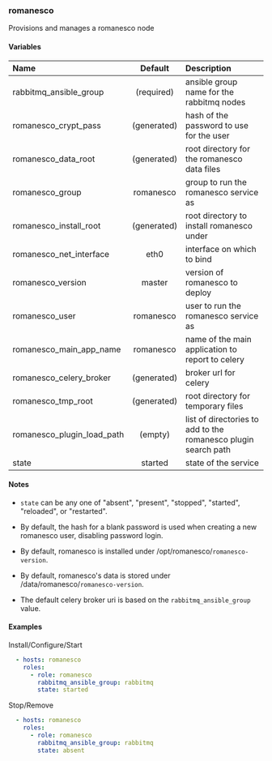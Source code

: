 
### romanesco
Provisions and manages a romanesco node

#### Variables

|Name                      |Default    |Description                                                   |
|:-------------------------|:---------:|:-------------------------------------------------------------|
|rabbitmq_ansible_group    |(required) |ansible group name for the rabbitmq nodes                     |
|romanesco_crypt_pass      |(generated)|hash of the password to use for the user                      |
|romanesco_data_root       |(generated)|root directory for the romanesco data files                   |
|romanesco_group           |romanesco  |group to run the romanesco service as                         |
|romanesco_install_root    |(generated)|root directory to install romanesco under                     |
|romanesco_net_interface   |eth0       |interface on which to bind                                    |
|romanesco_version         |master     |version of romanesco to deploy                                |
|romanesco_user            |romanesco  |user to run the romanesco service as                          |
|romanesco_main_app_name   |romanesco  |name of the main application to report to celery              |
|romanesco_celery_broker   |(generated)|broker url for celery                                         |
|romanesco_tmp_root        |(generated)|root directory for temporary files                            |
|romanesco_plugin_load_path|(empty)    |list of directories to add to the romanesco plugin search path|
|state                     |started    |state of the service                                          |

#### Notes

  - `state` can be any one of "absent", "present", "stopped", "started",
    "reloaded", or "restarted".

  - By default, the hash for a blank password is used when creating
    a new romanesco user, disabling password login.

  - By default, romanesco is installed under /opt/romanesco/`romanesco-version`.

  - By default, romanesco's data is stored under
    /data/romanesco/`romanesco-version`.

  - The default celery broker uri is based on the `rabbitmq_ansible_group`
    value.

#### Examples

Install/Configure/Start
```YAML
  - hosts: romanesco
    roles:
      - role: romanesco
        rabbitmq_ansible_group: rabbitmq
        state: started
```

Stop/Remove
```YAML
  - hosts: romanesco
    roles:
      - role: romanesco
        rabbitmq_ansible_group: rabbitmq
        state: absent
```

